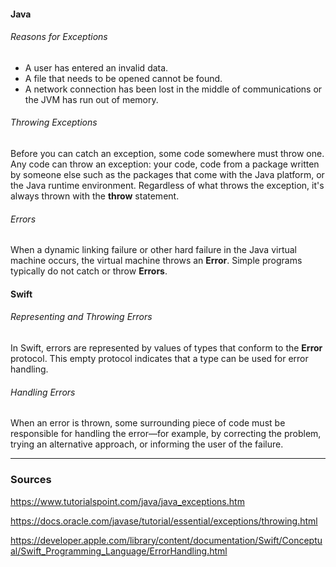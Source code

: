 #### Java
###### Reasons for Exceptions
- A user has entered an invalid data.
- A file that needs to be opened cannot be found.
- A network connection has been lost in the middle of communications or the JVM has run out of memory.
###### Throwing Exceptions
Before you can catch an exception, some code somewhere must throw one. Any code can throw an exception: your code, code from a package written by someone else such as the packages that come with the Java platform, or the Java runtime environment. Regardless of what throws the exception, it's always thrown with the **throw** statement.
###### Errors
When a dynamic linking failure or other hard failure in the Java virtual machine occurs, the virtual machine throws an **Error**. Simple programs typically do not catch or throw **Errors**.

#### Swift
###### Representing and Throwing Errors
In Swift, errors are represented by values of types that conform to the **Error** protocol. This empty protocol indicates that a type can be used for error handling.
###### Handling Errors
When an error is thrown, some surrounding piece of code must be responsible for handling the error—for example, by correcting the problem, trying an alternative approach, or informing the user of the failure.

----

### Sources
https://www.tutorialspoint.com/java/java_exceptions.htm

https://docs.oracle.com/javase/tutorial/essential/exceptions/throwing.html

https://developer.apple.com/library/content/documentation/Swift/Conceptual/Swift_Programming_Language/ErrorHandling.html
